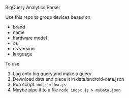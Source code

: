BigQuery Analytics Parser

Use this repo to group devices based on
- brand
- name
- hardware model
- os
- os version
- language

To use
1. Log onto big query and make a query
2. Download data and place it in data/android-data.json
3. Run script: `node index.js`
4. Maybe pipe it to a file `node index.js > myData.json`
